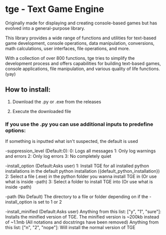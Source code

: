 # tge - Text Game Engine


Originally made for displaying and creating console-based games but has evolved into a general-purpose library.

This library provides a wide range of functions and utilities for text-based game development, console operations,
data manipulation, conversions, math calculations, user interfaces, file operations, and more.

With a collection of over 800 functions, tge tries to simplify the development process and offers capabilities for
building text-based games, console applications, file manipulation, and various quality of life functions. (yay)

## How to install:
  1. Download the .py or .exe from the releases

  2. Execute the downloaded file


### If you use the .py you can use additional inputs to predefine options:
  If something is inputted what isn't suspected, the default is used

 -suppression_level (Default:0):
  0: Logs all messages
  1: Only log warnings and errors
  2: Only log errors
  3: No completely quiet

 -install_option (Default:Asks user)
  1: Install TGE for all installed python installations in the default python installation ({default_python_installation})             
  2: Select a file (.exe) in the python folder you wanna install TGE in (Or use what is inside -path)
  3: Select a folder to install TGE into (Or use what is inside -path)

 -path (No Default)
  The directory to a file or folder depending on if the -install_option is set to 1 or 2

 -install_minified (Default:Asks user)
  Anything from this list: ["y", "1", "sure"]: Installs the minified version of TGE. The minified version is ~200kb instead of ~1.1mb (All notations and docstrings have been removed)
  Anything from this list: ["n", "2", "nope"]: Will install the normal version of TGE
